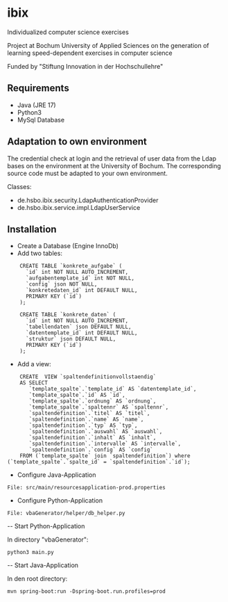 # ibix
Individualized computer science exercises

Project at Bochum University of Applied Sciences on the generation of learning speed-dependent exercises in computer science

Funded by "Stiftung Innovation in der Hochschullehre"

## Requirements

- Java (JRE 17)
- Python3
- MySql Database

## Adaptation to own environment

The credential check at login and the retrieval of user data from the Ldap bases on the environment at the University of Bochum. The corresponding source code must be adapted to your own environment.

Classes:
- de.hsbo.ibix.security.LdapAuthenticationProvider
- de.hsbo.ibix.service.impl.LdapUserService

## Installation
 
- Create a Database (Engine InnoDb)
- Add two tables:

```
	CREATE TABLE `konkrete_aufgabe` (
	  `id` int NOT NULL AUTO_INCREMENT,
	  `aufgabentemplate_id` int NOT NULL,
	  `config` json NOT NULL,
	  `konkretedaten_id` int DEFAULT NULL,
	  PRIMARY KEY (`id`)
	);
	
	CREATE TABLE `konkrete_daten` (
	  `id` int NOT NULL AUTO_INCREMENT,
	  `tabellendaten` json DEFAULT NULL,
	  `datentemplate_id` int DEFAULT NULL,
	  `struktur` json DEFAULT NULL,
	  PRIMARY KEY (`id`)
	);
```

- Add a view:

```
	CREATE  VIEW `spaltendefinitionvollstaendig`
	AS SELECT
	   `template_spalte`.`template_id` AS `datentemplate_id`,
	   `template_spalte`.`id` AS `id`,
	   `template_spalte`.`ordnung` AS `ordnung`,
	   `template_spalte`.`spaltennr` AS `spaltennr`,
	   `spaltendefinition`.`titel` AS `titel`,
	   `spaltendefinition`.`name` AS `name`,
	   `spaltendefinition`.`typ` AS `typ`,
	   `spaltendefinition`.`auswahl` AS `auswahl`,
	   `spaltendefinition`.`inhalt` AS `inhalt`,
	   `spaltendefinition`.`intervalle` AS `intervalle`,
	   `spaltendefinition`.`config` AS `config`
	FROM (`template_spalte` join `spaltendefinition`) where (`template_spalte`.`spalte_id` = `spaltendefinition`.`id`);
```

- Configure Java-Application

```
File: src/main/resourcesapplication-prod.properties
```

- Configure Python-Application

```
File: vbaGenerator/helper/db_helper.py
```

-- Start Python-Application

In directory "vbaGenerator":

```
python3 main.py
```

-- Start Java-Application

In den root directory:

```
mvn spring-boot:run -Dspring-boot.run.profiles=prod
```


